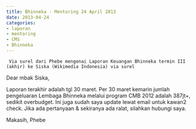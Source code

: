 ```yaml
---
title: Bhinneka - Mentoring 24 April 2013
date: 2013-04-24
categories:
- laporan
- mentoring
- CMS
- Bhinneka
---
```


     Via surel dari Phebe mengenai Laporan Keuangan Bhinneka termin III (akhir) ke Siska (Wikimedia Indonesia) via surel

Dear mbak Siska,

Laporan terakhir adalah tgl 30 maret. Per 30 maret kemarin jumlah pengeluaran Lembaga Bhinneka melalui program CMB 2012 adalah 387jt+, sedikit overbudget. Ini juga sudah saya update lewat email untuk kawan2 check. Jika ada pertanyaan & sekiranya ada ralat, silahkan hubungi saya.

Makasih, Phebe
